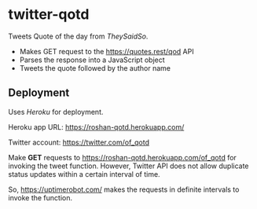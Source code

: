 # twitter-qotd
Tweets Quote of the day from *TheySaidSo*.
* Makes GET request to the https://quotes.rest/qod API
* Parses the response into a JavaScript object
* Tweets the quote followed by the author name

## Deployment
Uses *Heroku* for deployment.

Heroku app URL: https://roshan-qotd.herokuapp.com/

Twitter account: https://twitter.com/of_qotd

Make **GET** requests to https://roshan-qotd.herokuapp.com/of_qotd for invoking the tweet function. 
However, Twitter API does not allow duplicate status updates within a certain interval of time.

So, https://uptimerobot.com/ makes the requests in definite intervals to invoke the function.


